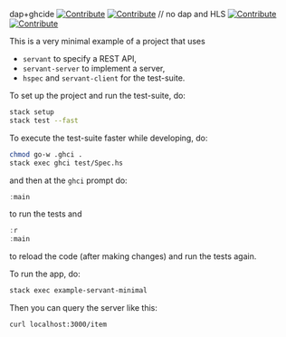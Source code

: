 dap+ghcide [![Contribute](https://www.eclipse.org/che/factory-contribute.svg)](che.openshift.io/f?url=https://raw.githubusercontent.com/gattytto/example-servant-minimal/ghci-dap/devfile.yaml) [![Contribute](https://www.eclipse.org/che/factory-contribute.svg)](https://che.openshift.io/f?url=https://github.com/gattytto/example-servant-minimal/blob/ghci-dap) // no dap and HLS [![Contribute](https://www.eclipse.org/che/factory-contribute.svg)](che.openshift.io/f?url=https://raw.githubusercontent.com/gattytto/example-servant-minimal/master/devfile.yaml) [![Contribute](https://www.eclipse.org/che/factory-contribute.svg)](https://che.openshift.io/f?url=https://github.com/gattytto/example-servant-minimal)

This is a very minimal example of a project that uses

- `servant` to specify a REST API,
- `servant-server` to implement a server,
- `hspec` and `servant-client` for the test-suite.

To set up the project and run the test-suite, do:

``` bash
stack setup
stack test --fast
```

To execute the test-suite faster while developing, do:
``` bash
chmod go-w .ghci .
stack exec ghci test/Spec.hs
```

and then at the `ghci` prompt do:

``` haskell
:main
```

to run the tests and

``` haskell
:r
:main
```

to reload the code (after making changes) and run the tests again.

To run the app, do:

``` bash
stack exec example-servant-minimal
```

Then you can query the server like this:

``` bash
curl localhost:3000/item
```

